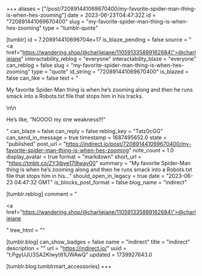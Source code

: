 +++
aliases = ["/post/720891441069670400/my-favorite-spider-man-thing-is-when-hes-zooming"]
date = 2023-06-23T04:47:32Z
id = "720891441069670400"
slug = "my-favorite-spider-man-thing-is-when-hes-zooming"
type = "tumblr-quote"

[tumblr]
id = 7.208914410696704e+17
is_blaze_pending = false
source = "<a href=\"https://wandering.shop/@charliejane/110591335889162684\">@charliejane</a>"
interactability_reblog = "everyone"
interactability_blaze = "everyone"
can_reblog = false
slug = "my-favorite-spider-man-thing-is-when-hes-zooming"
type = "quote"
id_string = "720891441069670400"
is_blazed = false
can_like = false
text = "<p>My favorite Spider-Man thing is when he&rsquo;s zooming along and then he runs smack into a Robots.txt file that stops him in his tracks. </p>\n\n<p>He&rsquo;s like, &ldquo;NOOOO my one weakness!!!&rdquo;</p>"
can_blaze = false
can_reply = false
reblog_key = "Tatz0cGG"
can_send_in_message = true
timestamp = 1687495652.0
state = "published"
post_url = "https://indirect.io/post/720891441069670400/my-favorite-spider-man-thing-is-when-hes-zooming"
note_count = 1.0
display_avatar = true
format = "markdown"
short_url = "https://tmblr.co/ZY3jbye17l8way00"
summary = "My favorite Spider-Man thing is when he’s zooming along and then he runs smack into a Robots.txt file that stops him in his..."
should_open_in_legacy = true
date = "2023-06-23 04:47:32 GMT"
is_blocks_post_format = false
blog_name = "indirect"

[tumblr.reblog]
comment = "<p><a href=\"https://wandering.shop/@charliejane/110591335889162684\">@charliejane</a></p>"
tree_html = ""

[tumblr.blog]
can_show_badges = false
name = "indirect"
title = "indirect"
description = ""
url = "https://indirect.io/"
uuid = "t:PgyUJU3SA2Klwyt81UWAwQ"
updated = 1739927643.0

[tumblr.blog.tumblrmart_accessories]
+++
